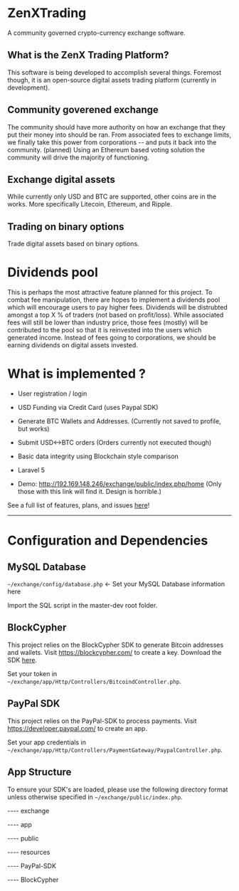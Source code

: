 # ZenXTrading
A community governed crypto-currency exchange software.


## What is the ZenX Trading Platform?

This software is being developed to accomplish several things. Foremost though, it is an open-source digital assets trading platform (currently in development).

## Community goverened exchange

 The community should have more authority on how an exchange that they put their money into should be ran. From associated fees to exchange limits, we finally take this power from corporations -- and puts it back into the community. (planned) Using an Ethereum based voting solution the community will drive the majority of functioning.

## Exchange digital assets

While currently only USD and BTC are supported, other coins are in the works. More specifically Litecoin, Ethereum, and Ripple.

## Trading on binary options

Trade digital assets based on binary options.

# Dividends pool

This is perhaps the most attractive feature planned for this project. To combat fee manipulation, there are hopes to implement a dividends pool which will encourage users to pay higher fees. Dividends will be distrubted amongst a top X % of traders (not based on profit/loss). While associated fees will still be lower than industry price, those fees (mostly) will be contributed to the pool so that it is reinvested into the users which generated income. Instead of fees going to corporations, we should be earning dividends on digital assets invested. 

# What is implemented ?

* User registration / login

* USD Funding via Credit Card (uses Paypal SDK)

* Generate BTC Wallets and Addresses. (Currently not saved to profile, but works)

* Submit USD<->BTC orders (Orders currently not executed though)

* Basic data integrity using Blockchain style comparison

* Laravel 5

* Demo: http://192.169.148.246/exchange/public/index.php/home (Only those with this link will find it. Design is horrible.)

See a full list of features, plans, and issues [here](https://github.com/ZenXChaos/ZenXTrading/projects/1)!


----

# Configuration and Dependencies

## MySQL Database

`~/exchange/config/database.php` <- Set your MySQL Database information here

Import the SQL script in the master-dev root folder.

## BlockCypher

This project relies on the BlockCypher SDK to generate Bitcoin addresses and wallets. Visit https://blockcypher.com/ to create a key. Download the SDK [here](https://github.com/blockcypher).

Set your token in `~/exchange/app/Http/Controllers/BitcoindController.php`.

## PayPal SDK

This project relies on the PayPal-SDK to process payments. Visit https://developer.paypal.com/ to create an app.

Set your app credentials in `~/exchange/app/Http/Controllers/PaymentGateway/PaypalController.php`.

## App Structure

To ensure your SDK's are loaded, please use the following directory format unless otherwise specified in `~/exchange/public/index.php`.

---- exchange

---- app

---- public

---- resources

---- PayPal-SDK

---- BlockCypher